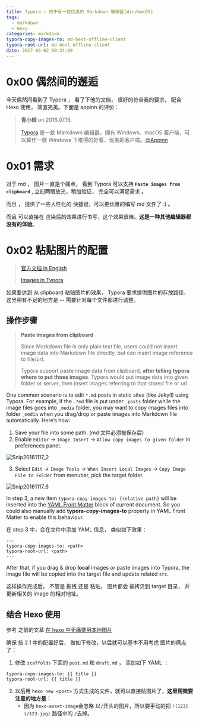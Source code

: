 ```yaml
---
title: Typora – 终于有一款优美的 Markdown 编辑器[Win/macOS]
tags:
  - markdown
  - Hexo
categories: markdown
typora-copy-images-to: md-best-offline-client
typora-root-url: md-best-offline-client
date: 2017-06-02 00:34:09
---
```




# 0x00 偶然间的邂逅

今天偶然间看到了 Typora ， 看了下他的文档， 很好的符合我的要求， 配合 Hexo 使用， 简直完美。下面是 appinn 的评价：

> **青小蛙** on 2016.07.16.
>
> [Typora](http://www.appinn.com/typora/) 是一款 Markdown 编辑器，拥有 Windows、macOS 客户端，可以算作一款 Windows 下难得的好看、优美的客户端。[@Appinn](http://www.appinn.com/typora/)



# 0x01 需求

对于 md ， 图片一直是个痛点， 看到 Typora 可以支持 **`Paste images from clipboard`** , 立刻两眼放光，稍加验证， 完全可以满足需求 。

而且 ， 提供了一些人性化的 快捷键，可以更优雅的编写 md 文件了 :) 。

而且 可以直接在 渲染后的效果进行书写，这个效果很棒。**这是一种其他编辑器都没有的体验**。



# 0x02 粘贴图片的配置

> [官方文档 in English](http://support.typora.io/)
>
> [Images in Typora](http://support.typora.io/Images/#when-insert-local-image%E2%80%A6)

如果要达到 从 clipboard 粘贴图片的效果， Typora 要求提供图片的存放路径， 这里稍有不足的地方是 -- 需要针对每个文件都进行调整。

## 操作步骤

> **Paste images from clipboard**
>
> Since Markdown file is only plain text file, users could not insert image data into Markdown file directly, but can insert image reference to file/url.
>
> Typora support paste image data from clipboard, **after telling typora where to put those images**. Typora would put image data into given folder or server, then insert images referring to that stored file or url



One common scenario is to edit `*.md` posts in static sites (like Jekyll) using Typora. For example, if the `.*md` file is put under `_posts` folder while the image files goes into `_media` folder, you may want to copy images files into folder `_media` when you drag/drop or paste images into Markdown file automatically. Here’s how:

1. Save your file into some path.  (md 文件必须被保存后)
2. Enable `Editor` → `Image Insert` → `Allow copy images to given folder` in preferences panel.

![Snip20161117_2](http://support.typora.io/media/about-image/Snip20161117_2.png)

3. Select `Edit` → `Image Tools` → `When Insert Local Images` → `Copy Image File to Folder` from menubar, pick the target folder.

![Snip20161117_6](http://support.typora.io/media/about-image/Snip20161117_6.png)

In step 3, a new item `typora-copy-images-to: {relative path}` will be inserted into the [YAML Front Matter](http://yaml.org/) block of current document. So you could also manually add **typora-copy-images-to** property in YAML Front Matter to enable this behaviour.

在 step 3 中，会在文件中添加 YAML 信息， 类似如下效果：

```
---
typora-copy-images-to: <path>
typora-root-url: <path>
---
```

After that, if you drag & drop **local** images or paste images into Typora, the image file will be copied into the target file and update related `src`.

这样操作完成后， 不管是 拖拽 还是 粘贴， 图片都会 被拷贝到 target 目录， 并更新相关的 image 的相对地址。



## 结合 Hexo 使用

参考 之前的文章 [在 hexo 中无痛使用本地图片](/HexoBlog/2017/06/01/no-pains-with-hexo-local-image/#2-1%E4%BD%BF%E7%94%A8)

确保 按 2.1 中的配置好后， 做如下修改，以后就可以基本不用考虑 图片的痛点了：

1. 修改 `scaffolds` 下面的 `post.md` 和 `draft.md` ， 添加如下 YAML ：

```
typora-copy-images-to: {{ title }}
typora-root-url: {{ title }}
```

2. 以后用 `hexo new <post>` 方式生成的文件，就可以直接贴图片了，**这里稍微要注意的地方是：**
   - 因为 `hexo-asset-image`会忽略 以`/`开头的图片，所以要手动的把 `![123](/123.jpg)` 路径中的 `/`去掉。
